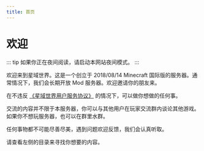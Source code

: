 ```yaml
---
title: 首页
---
```


# 欢迎

::: tip
如果你正在夜间阅读，请启动本网站夜间模式。
:::

欢迎来到星域世界。这是一个创立于 2018/08/14  Minecraft 国际版的服务器。通常情况下，我们会长期开放 Mod 服务器。欢迎邀请你的朋友来。

在不违反 [《星域世界用户服务协议》](https://docs.mcstaralliance.com/agreement.html) 的情况下，可以做你想做的任何事。

交流的内容并不限于本服务器，你可以与其他用户在玩家交流群内谈论其他游戏。如果你不想玩服务器，也可以在群里水群。

任何事物都不可能尽善尽美，遇到问题欢迎反馈，我们会认真听取。

请查看左侧的目录来寻找你想要的内容。  
